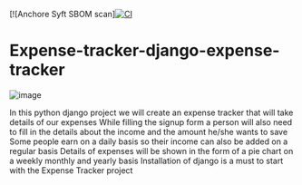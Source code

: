 [![Anchore Syft SBOM scan][![CI](https://github.com/Apetree100122/Expense-tracker-django-/actions/workflows/blank.yml/badge.svg)](https://github.com/Apetree100122/Expense-tracker-django-/actions/workflows/blank.yml)




# Expense-tracker-django-expense-tracker
![image](https://github.com/Apetree100122/Expense-tracker-django-/assets/124588263/2a1a817d-851f-4ae8-aef4-78e90947c600)

In this python django project we will create an expense tracker that will take details of our expenses While filling the 
signup form a person will also need to fill in the details about the income and the amount 
he/she wants to save Some people earn on a daily basis so their income can also be added on a regular basis Details of expenses will be shown in the form of a pie chart on a weekly monthly and yearly basis Installation of django is a must to start with the
Expense Tracker project

